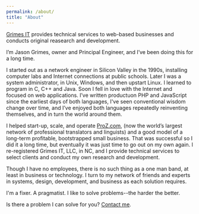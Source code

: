```yaml
---
permalink: /about/
title: "About"
---
```


[Grimes IT](/) provides technical services to web-based businesses and conducts original reasearch and development.

I’m Jason Grimes, owner and Principal Engineer, and I’ve been doing this for a long time.

I started out as a network engineer in Silicon Valley in the 1990s, installing computer labs and Internet connections at public schools. Later I was a system administrator, in Unix, Windows, and then upstart Linux. 
I learned to program in C, C++ and Java. 
Soon I fell in love with the Internet and focused on web applications. 
I’ve written productuon PHP and JavaScript since the earliest days of both languages, 
I've seen conventional wisdom change over time,
and I’ve enjoyed both languages repeatedly reinventing themselves, 
and in turn the world around them.

I helped start-up, scale, and operate [ProZ.com](https://www.proz.com/),
(now the world’s largest network of professional translators and linguists)
and a good model of a long-term profitable, bootstrapped small business.
That was successful so I did it a long time,
but eventually it was just time to go out on my own again. 
I re-registered Grimes IT, LLC, in NC, 
and I provide technical services to select clients and conduct my own research and development.

Though I have no employees, there is no such thing as a one man band, 
at least in business or technology. I turn to my network of friends and experts in systems, design, development, and business as each solution requires.

I'm a fixer. A pragmatist. I like to solve problems--the harder the better. 

Is there a problem I can solve for you? [Contact me](/contact/).